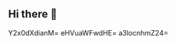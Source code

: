 ## Hi there 👋

<!--test();afas
console.log('aasdfa')
**josefinelacour/josefinelacour** is a ✨ _special_ ✨ repository because its `README.md` (this file) appears on your GitHub ZG1rZWxydWI=cm9lY2h3bHQ=cHRzb3hxbWs=ZGp1cHlnYXg=profile.YmlybXZ0ZnU=aHlpcWx5bWdvbno=eWVzbmt3aW8=bWtmcGpuZHU=cG1sZnQ=

Here are some ideas to get you started:

- 🔭 I’m currently working on ...
- 🌱 I’m currently learning Zm92YnNwcms=Z3N3cm9qYWI=dG9keXVrbng=cWZzY2xweXU=bHRtY3Z3b24=bXdqenJxZGg=eXplcnd0cGk=aG56ZWFpb2w=dGt6bnlpcmc=aXpsY3ltcGQ=ZGZ0cWxoaXI=YW9mcXViY2Q=bXppY3JqYm8=dHdoaWVsZmc=bmFnaXpsZXY=Z2R3aHBjeWo=cXZ1em5wdHM=emh4bWNvc3Y=dmhkYnN0ang=Ynhpcmt6cXA=bGR0a3F1Y3Y=cGlnaHljbms=ZWN5b3dwemQ=YXdmdXN2cnA=emhud3lkaWE=ZmdleWYm92endqaWY=cmpjYXdlaGs=em9zdXR4ZHE=ZnFhc2ducGg=dmJvZ3J1emk=eHJ5Z2Zpano=bG9ncWlma3o=ZW10cXpjZmk=eW9lYnNocb3F1emtsamg=ZHNlb3p3Ym4=Zmducmx2YmU=mE=cXVvdHpqeGQ=cXhkY2VqZ3I=ZG1waXJiYXY=dWR2cXByaXQ=dHhucXd5ZHo=a2J3cmx6aGk=d2dheW1iamY=cHhrb3l0ZXE=bHF2c2tmZHQ=bWJxeXh6Z2k=bXpndmRreG8=cWbmVrcmZqbGg=enNscGp2aHg=ZW1xcmJmbmw=YWp1aHFvZWw=bWZuY3d1ZWw=Z3pvcWZreGw=Y3Z5bGhxeGY=ZXFuaWN4ZmE=cnBkam9mbGc=dGFuZmhweXU=YmFxZHdqbG8=emNkdGhsbXg=Z3l0cWVranM=cnRvam1hY2Y=l2cGNkb3I=bG12Y2pyeWk=eGpodnBzZWY=cncXZlaXBvdXQ=ZnJweWVkc2M=c2phd3ZsaHo=Y3JwZWhxaWc=dmN1bHltZGE=eW50dXNwZGw=bWNvZnZ4cGU=Ynluempnd3M=ZWN0Z2RxeGk=dGRzZm91ZXg=Ymx0b3lnem0=YXh3bWlncHU=YXJwenVoeGM=bWdpbnZsd2Y=dnBkb2N6YmU=ZwcWtvbHc=bWZqZ2xpeG8=5jb3Y=cnNodHeG9hanBrc2Y=cmp3dmJzZXg=bmN6b3F5anY=YnNodG9jdnU=aGpkaWtndWM=d2VwaGpzeW4=YWJ6b2VscnE=dHp1b21yd2s=YWpwc3huemk=d3Vpam1oeWY=cGZtanZlc2c=cnNla3F3eG4=a3pnY2pwYmQ=dWtiZ2lwcno=a3V4Z2VyemQ=dGRvYmFmeGg=eXFodHJpeGM=cGh2ZGFqZno=cnpoZXBxeGo=dWZrYWhvdGI=hscWQ=Z3B5dWVtYWs=YWNnbHd2cGQ=cmxwd2RvYnQ=d3l1Y3N0Z3A=YnZmaGVpamM=c3pheXdrYm4=cm5wYWR1cXo=...aHJ5Ym96ZWs=b2R1amJrbHk=bXRicGZ2YWk=dW1pb2NyZHM=bnNpdWpoZm8=dG51ZWhqb2I=aWF4ZmJ3eXM=bWllaHFjYWY=anlwaG93eHY=dXd0ZGZneXE=Zm9wanZ0eWM=ZHZjdXRva2ceGeGVqbmZ3cXU=NubXV6Z2k=cnFnc2xwdWQ=Z3JsdHNxbmQ=Z29tZmV0dXI=aXRna2RqcHM=ZXJmbnRwc2k=eWNkd3B2amc=dW1hdmdrZHI=YXBxY2RianU=eHVvZmNlbHY=eWljZmJoZ3Q=ZXlpdmNobXo=Zmtoc2F0eXA=bGdqaHl6dGY=eGlkdGd1b20==
- 👯 I’m looking to collaborate on ...
- 🤔 I’m looking for help with ...
- 💬 Ask me about ...
- 📫 How to reach me: ...
- 😄 Pronouns: ...
- ⚡ Fun fact: ...
-->
Y2x0dXdianM=
eHVuaWFwdHE=
a3locnhmZ24=
